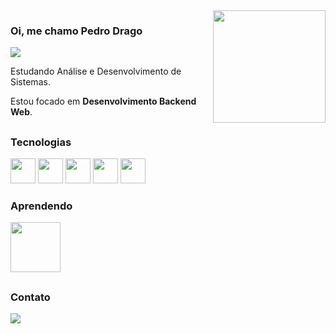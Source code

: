 <img align='right' height=180 src="https://github-readme-stats.vercel.app/api/top-langs/?username=PeterJPD&layout=compact&langs_count=7&theme=slateorange">

### Oi, me chamo Pedro Drago

<img src="https://img.shields.io/static/v1?label=Overview&message=Pedro Drago&color=f8efd4&style=for-the-badge&logo=GitHub">

<p>

Estudando Análise e Desenvolvimento de Sistemas.<br/>

Estou focado em **Desenvolvimento Backend Web**.


</p>

<div>

##

</div>
<h3>Tecnologias</h3>
<div>
<img height="40" src="https://cdn.jsdelivr.net/gh/devicons/devicon/icons/ruby/ruby-original.svg" />
<img height="40" src="https://cdn.jsdelivr.net/gh/devicons/devicon/icons/html5/html5-original.svg" />
<img height="40" src="https://cdn.jsdelivr.net/gh/devicons/devicon/icons/css3/css3-original.svg" />
<img height="40" src="https://cdn.jsdelivr.net/gh/devicons/devicon/icons/javascript/javascript-original.svg" />
<img height="40" src="https://cdn.jsdelivr.net/gh/devicons/devicon/icons/python/python-original.svg" />
</div>
<div>

<div>
<h3>Aprendendo</h3>


<img height="80" src="https://cdn.jsdelivr.net/gh/devicons/devicon/icons/postgresql/postgresql-original-wordmark.svg" />
          
          
</div>

##

</div>
  <h3>Contato</h3>
<div>
  <a href="https://www.linkedin.com/in/pedro-drago/"><img src="https://img.shields.io/badge/LinkedIn-0077B5?style=for-the-badge&logo=linkedin&logoColor=white"/>
</div>
